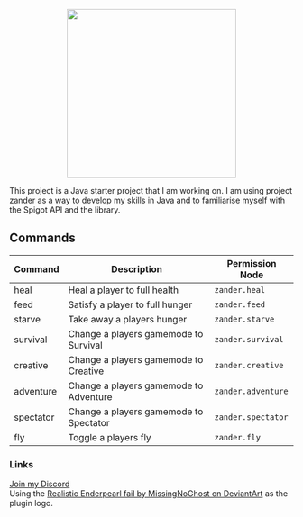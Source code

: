 <p align="center">
  <img height="300" src="https://i.imgur.com/3Xupajl.png">
</p>

This project is a Java starter project that I am working on. I am using project zander as a way to develop my skills in Java and to familiarise myself with the Spigot API and the library.

## Commands
|  Command  |             Description                |   Permission Node  |
|-----------|----------------------------------------|--------------------|
| heal      | Heal a player to full health           | `zander.heal`      |
| feed      | Satisfy a player to full hunger        | `zander.feed`      |
| starve    | Take away a players hunger             | `zander.starve`    |
| survival  | Change a players gamemode to Survival  | `zander.survival`  |
| creative  | Change a players gamemode to Creative  | `zander.creative`  |
| adventure | Change a players gamemode to Adventure | `zander.adventure` |
| spectator | Change a players gamemode to Spectator | `zander.spectator` |
| fly       | Toggle a players fly                   | `zander.fly`       |

### Links
[Join my Discord](http://bit.ly/mancavediscord)<br>
Using the [Realistic Enderpearl fail by MissingNoGhost on DeviantArt](https://www.deviantart.com/missingnoghost/art/Realistic-Enderpearl-fail-412476635) as the plugin logo.
